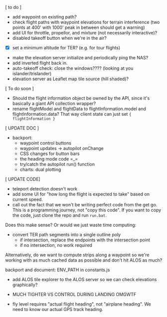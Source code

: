 [ to do ]

- add waypoint on existing path?
- check flight paths with waypoint elevations for terrain interference (two points at 400' with 1000' peak in between should get a warning)
- add UI for throttle, propellor, and mixture (not necessarily interactive)?
- disabled takeoff button when we're in the air?
- [x] set a minimum altitude for TER? (e.g. for tour flights)
- make the elevation server initialize and periodically ping the NAS?
- add inverted flight back in.
- auto-takeoff check: close the windows???? (looking at you islander/trislander)
- elevation server as Leaflet map tile source (hill shaded)?

[ To do soon ]

- Should the flight information object be owned by the API, since it's basically a giant API collection wrapper?
- rename flightModel and flightData to flightInformation.model and flightInformation.data? That way client state can just set `{ flightInformation }`

[ UPDATE DOC ]

- backport:
  - waypoint control buttons
  - waypoint updates -> autopilot onChange
  - CSS changes for button bars
  - the heading mode code =\_=
  - try/catch the autopilot run() function
  - charts: dual plotting

[ UPDATE CODE]

- teleport detection doesn't work
- add some UI for "how long the flight is expected to take" based on current speed.
- call out the fact that we won't be writing perfect code from the get go. This is a programming journey, not "copy this code". If you want to copy the code, just clone the repo and run `run.bat`.


Does this make sense? Or would we just waste time computing:
  - convert TER path segments into a single outline poly
    - if intersection, replace the endpoints with the intersection point
    - if no intersection, no work required

Alternatively, do we want to compute strips along a waypoint so we're working with as much cached data as possible and don't hit ALOS as much?

backport and document: ENV_PATH in constants.js

- add ALOS tile explorer to the ALOS server so we can check elevations graphically?

- MUCH TIGHTER VS CONTROL DURING LANDING OMGWTF

- fly level requires "actual flight heading", not "airplane heading". We need to know our actual GPS track heading.
